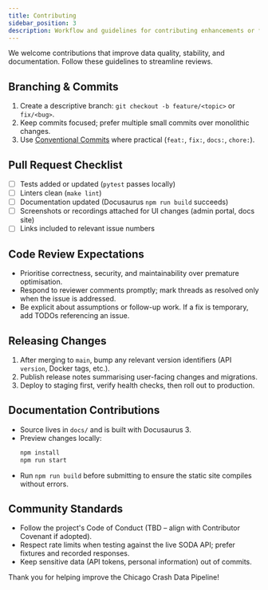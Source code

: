 ```yaml
---
title: Contributing
sidebar_position: 3
description: Workflow and guidelines for contributing enhancements or fixes.
---
```


We welcome contributions that improve data quality, stability, and documentation. Follow these guidelines to streamline reviews.

## Branching & Commits

1. Create a descriptive branch: `git checkout -b feature/<topic>` or `fix/<bug>`.
2. Keep commits focused; prefer multiple small commits over monolithic changes.
3. Use [Conventional Commits](https://www.conventionalcommits.org/) where practical (`feat:`, `fix:`, `docs:`, `chore:`).

## Pull Request Checklist

- [ ] Tests added or updated (`pytest` passes locally)
- [ ] Linters clean (`make lint`)
- [ ] Documentation updated (Docusaurus `npm run build` succeeds)
- [ ] Screenshots or recordings attached for UI changes (admin portal, docs site)
- [ ] Links included to relevant issue numbers

## Code Review Expectations

- Prioritise correctness, security, and maintainability over premature optimisation.
- Respond to reviewer comments promptly; mark threads as resolved only when the issue is addressed.
- Be explicit about assumptions or follow-up work. If a fix is temporary, add TODOs referencing an issue.

## Releasing Changes

1. After merging to `main`, bump any relevant version identifiers (API `version`, Docker tags, etc.).
2. Publish release notes summarising user-facing changes and migrations.
3. Deploy to staging first, verify health checks, then roll out to production.

## Documentation Contributions

- Source lives in `docs/` and is built with Docusaurus 3.
- Preview changes locally:
  ```bash
  npm install
  npm run start
  ```
- Run `npm run build` before submitting to ensure the static site compiles without errors.

## Community Standards

- Follow the project's Code of Conduct (TBD – align with Contributor Covenant if adopted).
- Respect rate limits when testing against the live SODA API; prefer fixtures and recorded responses.
- Keep sensitive data (API tokens, personal information) out of commits.

Thank you for helping improve the Chicago Crash Data Pipeline!
